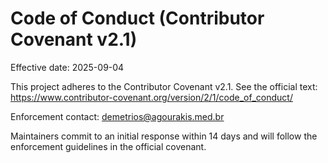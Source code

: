 # Code of Conduct (Contributor Covenant v2.1)

Effective date: 2025-09-04

This project adheres to the Contributor Covenant v2.1.
See the official text: https://www.contributor-covenant.org/version/2/1/code_of_conduct/

Enforcement contact: demetrios@agourakis.med.br

Maintainers commit to an initial response within 14 days and will follow the
enforcement guidelines in the official covenant.
